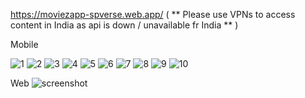 https://moviezapp-spverse.web.app/ ( ** Please use VPNs to access content in India as api is down / unavailable fr India ** )

Mobile

![1](https://github.com/user-attachments/assets/12096568-a89a-4fe3-931a-d87d777cb089)    ![2](https://github.com/user-attachments/assets/82396f2e-45e1-401c-a4c1-9714d2e253fb)    ![3](https://github.com/user-attachments/assets/a2c9d542-3b2d-4b5d-8487-0bd675a9f85f)       ![4](https://github.com/user-attachments/assets/850a39a6-fa09-44fa-a3d9-4ef8bd3dbb01)     ![5](https://github.com/user-attachments/assets/304ce1f8-246f-47a1-a197-0ce899f5e1c0)       ![6](https://github.com/user-attachments/assets/f867ed59-2e07-4c66-95be-5e4b3a934a79)  ![7](https://github.com/user-attachments/assets/b714167d-bd98-48cc-b5dd-aa959c9a35e7)    ![8](https://github.com/user-attachments/assets/7644024c-f18e-4953-a924-b818914f61aa)      ![9](https://github.com/user-attachments/assets/265455f5-af2a-42a4-9011-4ab455c7b6bf)   ![10](https://github.com/user-attachments/assets/9ecd49eb-00ae-4a38-91d2-1e27668054e8)


Web 
![screenshot](https://user-images.githubusercontent.com/75713903/226555566-6fbf60ba-fd5c-4476-84a9-551df4732b12.jpeg)
